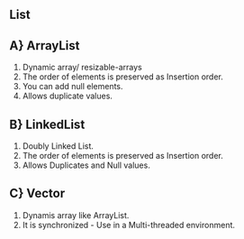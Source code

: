 ## List 
## A} ArrayList
1. Dynamic array/  resizable-arrays
2. The order of elements is preserved as Insertion order.
3. You can add null elements.
4. Allows duplicate values.

## B} LinkedList 
1. Doubly Linked List.
2. The order of elements is preserved as Insertion order.
3. Allows Duplicates and Null values.

## C} Vector 
1. Dynamis array like ArrayList.
2. It is synchronized - Use in a Multi-threaded environment.
